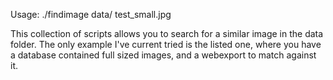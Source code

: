 Usage: ./findimage data/ test_small.jpg

This collection of scripts allows you to search for a similar image in the data folder. The only example I've current tried is the listed one, where you have a database contained full sized images, and a webexport to match against it.
